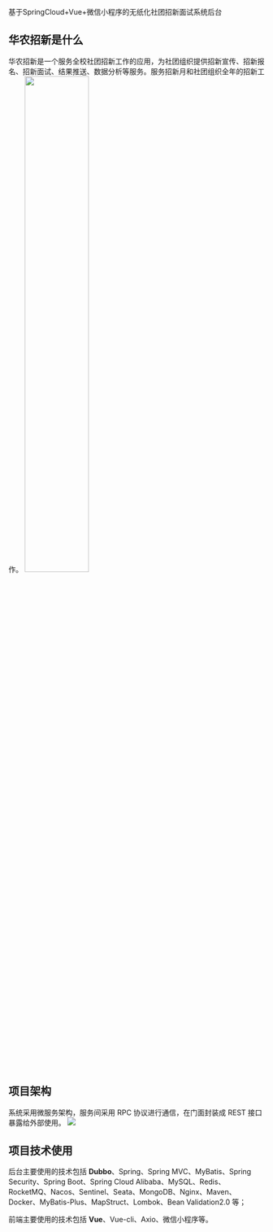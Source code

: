 基于SpringCloud+Vue+微信小程序的无纸化社团招新面试系统后台
## 华农招新是什么
华农招新是一个服务全校社团招新工作的应用，为社团组织提供招新宣传、招新报名、招新面试、结果推送、数据分析等服务。服务招新月和社团组织全年的招新工作。
<img src="https://p3-juejin.byteimg.com/tos-cn-i-k3u1fbpfcp/701bc43822a04aeda7148f85ebf04e72~tplv-k3u1fbpfcp-watermark.image"  width="50%" />

## 项目架构
系统采用微服务架构，服务间采用 RPC 协议进行通信，在门面封装成 REST 接口暴露给外部使用。
![](https://p6-juejin.byteimg.com/tos-cn-i-k3u1fbpfcp/941adec32bc4479b9594f9464713129e~tplv-k3u1fbpfcp-watermark.image)
## 项目技术使用
后台主要使用的技术包括 **Dubbo**、Spring、Spring MVC、MyBatis、Spring Security、Spring Boot、Spring Cloud Alibaba、MySQL、Redis、RocketMQ、Nacos、Sentinel、Seata、MongoDB、Nginx、Maven、Docker、MyBatis-Plus、MapStruct、Lombok、Bean Validation2.0 等；

前端主要使用的技术包括 **Vue**、Vue-cli、Axio、微信小程序等。
